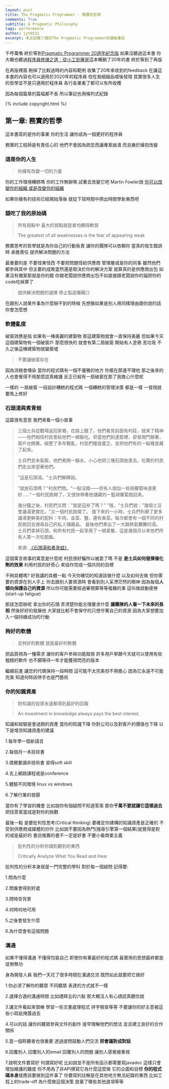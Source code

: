 ```yaml
---
layout: post
title: The Pragmatic Programmer - 務實的哲學
comments: True 
subtitle: A Pragmatic Philosophy
tags: performance
author: jyt0532
excerpt: 本文記錄了讀完The Pragmatic Programmer的讀後筆記
---
```


千呼萬喚 終於等到[Pragmatic Programmer 20週年紀念版](http://books.gotop.com.tw/v_ACL057200) 如果沒聽過這本書 你大概也聽過[程序員修煉之道︰從小工到專家](https://www.books.com.tw/products/CN10279423)這本暢銷了20年的書 終於等到了再版 

在再版裡面 刪掉了比較過時的內容和範例 收集了20年來收到的feedback 在讓這本書的內容也可以適用於2020年的程序員 但在我細細品嚐後發現 其實很多人生的哲學並不是只適用於程序員 各行各業看了都可以有所收穫


因為每個篇章的篇幅都不長 所以筆記也用條列式紀錄

{% include copyright.html %}

## 第一章: 務實的哲學

這本書寫的是你的事業 你的生活 讓你成為一個更好的程序員

務實的工程師是有責任心的 他們不會因為疏忽而讓專案崩潰 而且樂於擁抱改變

### 這是你的人生

> 你擁有改變一切的力量

你的工作環境糟糕嗎 你的工作無聊嗎 試著去改變它吧 Martin Fowler說 [你可以改變你的組織 或是改變你的組織](https://wiki.c2.com/?ChangeYourOrganization)

如果你擁有的技術已經開始落後 就從下班時間中擠出時間學新東西吧

### 貓吃了我的原始碼

> 所有弱點中 最大的弱點就是害怕顯得軟弱 
>
> The greatest of all weaknesses is the fear of appearing weak

務實思考的哲學就是為你自己的行動負責 讓你的團隊可以依賴你 當真的發生錯誤時 承擔責任 提供解決問題的方法

最重要的是 不要怪東怪西 不要把問題怪給供應商 管理層或是你的同事 雖然他們都參與其中 但主要的成敗當然還是取決於你的解決方案 就算真的是供應商出包 如果沒有備案那就是你的錯 你跟老闆說供應商出包不如直接跟老闆說你的貓把你的code吃掉算了

> 提供解決問題的選擇 停止製造爛藉口

在跟別人說某件事為什麼辦不到的時候 先想像如果是別人用同樣理由跟你說的話你會怎麼想


### 軟體亂度

破窗效應是指 如果有一棟美麗的建築物 那這建築物就會一直保持美麗 但如果今天這個建築物有一個破窗戶 那麼很快的 就會有第二扇破窗 開始有人塗鴉 丟垃圾 不久之後這棟建築物就變廢墟

> 不要讓破窗存在

因為消極會傳染 當你的程式碼有一個不優雅的地方 你擺在那邊不理他 那之後來的人也會覺得不用那麼認真維護 反正已經有一扇破窗在那了我擔心什麼呢

一樣的 一扇破窗 一段設計糟糕的程式碼 一個糟糕的管理決策 都是一樣 一發現就要馬上修好

### 石頭湯與煮青蛙

這篇很有意思 我們來看一個小故事

> 三個士兵從戰場返回家鄉，在路上餓了。他們看見前面有村莊，就來了精神——他們相信村民會給他們一頓飯吃。但當他們到達那裡，卻發現門鎖著，窗戶也關著。經歷了多年戰亂，村民們糧食匱乏，並把他們有的一點糧食藏了起來。
>
> 士兵們並未氣餒，他們煮開一鍋水，小心地把三塊石頭放進去。吃驚的村民們走出來望著他們。
> 
>"這是石頭湯。"士兵們解釋說。
>
>"就放石頭嗎？"村民們問。"一點沒錯——但有人說加一些胡蘿蔔味道更好……"一個村民跑開了，又很快帶著他儲藏的一籃胡蘿蔔跑回來。
>
>幾分鐘之後，村民們又問："就是這些了嗎？"
>"哦，"士兵們說："幾個土豆會讓湯更實在。"又一個村民跑開了。
>接下來的一小時，士兵們列舉了更多讓湯更鮮美的配料：牛肉、韭菜、鹽，還有香菜。每次都會有一個不同的村民跑回去搜尋自己的私人儲藏品。
>最後他們煮出了一大鍋熱氣騰騰的湯。士兵們拿掉石頭，和所有村民一起享用了一頓美餐，這是幾個月以來他們所有人第一次吃飽飯。
>
> 來源: [《石頭湯和煮青蛙》](https://www.jianshu.com/p/0677af6feed7)

這個寓言故事的寓意是什麼呢 村民很好騙所以被耍了嗎 不是 **是士兵如何發揮催化劑的效果** 利用村民的好奇心 來協作完成一個共同的目標

不夠具體嗎? 好我講的具體一點 今天你確切的知道該做什麼 以及如何去做 但你需要的資源在別人手上 你去跟別人要資源時 會看到別人呆滯茫然的眼神 因為每個**人傾向保護自己的資源** 所以你可能需要經過審預算等等複雜的事 這叫做啟動疲勞(start-up fatigue)

那該怎麼辦呢 拿出你的石頭 弄清楚你能合理要求什麼 **讓團隊的人看一下未來的長相** 然後好好的發展他 大家就比較不會保守的只想守著自己的資源 因為大家想要加入一個持續成功的行動

### 夠好的軟體

> 足夠好的軟體 就是最好的軟體

把品質視為一種需求 讓你的客戶參與功能取捨 許多用戶寧願今天就可以使用有些粗糙的軟件 也不願等待一年才能獲得閃亮的版本

繼續前進 讓您的代碼保持一段時間 這可能不太完美但不用擔心 因為它永遠不可能完美 知道何時該停手也是門藝術

### 你的知識資產

> 對知識的投資永遠都得到最好的回報
>
> An investment in knowledge always pays the best interest.

知識和經驗是會過期的資產 當你的知識下降 你對公司以及對客戶的價值也下降 以下是增添知識資產的建議

1.每年學一個新語言

2.每個月一本技術書

3.偶爾要讀非技術書 習得soft skill

4.去上網路課程或是conference

5.體驗不同環境 linux vs windows

6.了解行業的發顫

當你有了學習的機會 比如說你有個疑問不知道答案 那你**千萬不要就讓它這樣過去** 把找答案當成是對你的挑戰

最後一點 是要批判性思考(Critical thinking) 要確定你建構的知識資產是正確的 不受到供應商或媒體的炒作 比如說不要因為熱門(搜尋引擎第一個結果)就覺得是對的或是最好的 書店推薦的書不一定是好書 不要小看商業主義

> 批判性的分析你讀到聽到的東西
>
> Critically Analyze What You Read and Hear 

批判性的分析本身就是一門完整的學科 對於每一個疑問 記得要:

1.問為什麼 

2.問誰會得到好處 

3.問時空背景 

4.何時何地可用 

5.之後會發生什麼 

6.為什麼會有這個問題

### 溝通

如果不懂得溝通 不懂得包裝自己 即使你有著最好的程式碼 最實用的思想最終都是徒勞無功

身為開發人員 我們一天花了很多時間在溝通交流 既然如此就要把它做好

1.你必須了解你的聽眾 不同聽眾 表達的方式就不一樣

2.選擇合適的溝通時間 比如禮拜五的六點 那大概沒人有心請認真聽你說 

3.讓文件看起來很棒 學習一些文書處理程式 拼字檢查等等 不要讓你的好主意被這些小瑕疵掩蓋過去

4.可以的話 讓你的聽眾參與文件的創作 提早理解他們的想法 並且建立良好的合作關係

5.當一個聆聽者也很重要 透過提問鼓勵人們交流 **把會議對成對話**

6.回覆別人 回覆別人的email 回覆別人的問題 讓別人感覺被重視

7.說明文件要寫好 何謂寫好呢 比如說並不是所有函示都需要寫javadoc 這樣只會增加維護的難度 你不用為了非API撰寫它為什麼這麼做 它的企圖和目標 **你的程式碼本身**就應該要做到這件事了 你要寫的註解是在其他地方無法紀錄的東西 比如工程上的trade-off 為什麼做這個決策 放棄了哪些其他選項等等




